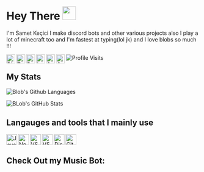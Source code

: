 # Hey There <img src="https://media.giphy.com/media/hvRJCLFzcasrR4ia7z/giphy.gif" width="35px">

I'm Samet Keçici I make discord bots and other various projects also I play a lot of minecraft too and I'm fastest at typing(lol jk) and I love blobs so much !!!

<a href="https://discord.gg/pkvgJmuAWY">
  <img align="left" alt="Discord" width="23px" src="https://raw.githubusercontent.com/peterthehan/peterthehan/master/assets/discord.svg" />
</a>
<a href="https://twitter.com/bucocukmal">
  <img align="left" alt="Twitter" width="23px" src="https://raw.githubusercontent.com/peterthehan/peterthehan/master/assets/twitter.svg" />
</a>
<a href="https://www.reddit.com/user/sametkecici">
  <img align="left" alt="Reddit" width="23px" src="https://raw.githubusercontent.com/peterthehan/peterthehan/master/assets/reddit.svg" />
</a>
<a href="https://www.instagram.com/samtekecici/">
  <img align="left" alt="Instagram" width="23px" src="https://cdn.discordapp.com/attachments/809031839032672327/813024181229715466/436651676858974208.png" />
</a>
<a href="https://open.spotify.com/user/sametkecici">
  <img align="left" alt="Spotify" width="23px" src="https://raw.githubusercontent.com/peterthehan/peterthehan/master/assets/spotify.svg" />
</a>
<a href="https://www.youtube.com/sametkecici">
  <img align="left" alt="OnlyFans" width="23px" src="https://cdn.discordapp.com/attachments/809031839032672327/813033046927343646/8e88ca9a562a39037a9d708810f3de5b.png" />
</a>

![Profile Visits]()

## My Stats

![Blob's Github Languages](https://github-readme-stats.vercel.app/api/top-langs?username=sametkecici&show_icons=true&theme=tokyonight&layout=compact)

![BLob's GitHub Stats](https://github-readme-stats.vercel.app/api?username=sametkecici&show_icons=true&theme=react)


## Langauges and tools that I mainly use

<a href="https://www.javascript.com/">
  <img align="left" alt="Java Script" width="28px" src="https://cdn.discordapp.com/attachments/809031839032672327/813041368371822632/584735430763741202.png" />
</a>
<a href="https://nodejs.org/en/">
  <img align="left" alt="NodeJS" width="28px" src="https://cdn.discordapp.com/attachments/809031839032672327/813041964546785280/PikPng.com_js-logo-png_4309640.png" />
</a>
<a href="https://code.visualstudio.com/">
  <img align="left" alt="VScode" width="28px" src="https://cdn.discordapp.com/attachments/809031839032672327/813042483814596618/777960436187398168.png" />
</a>
<a href="https://code.visualstudio.com/insiders/">
  <img align="left" alt="VScodeInsiders" width="28px" src="https://cdn.discordapp.com/attachments/809031839032672327/813042503749337118/1200px-Visual_Studio_Code_Insiders_1.36_icon.svg.png" />
</a>
<a href="https://discord.js.org/#/">
  <img align="left" alt="DiscordJS" width="28px" src="https://cdn.discordapp.com/attachments/809031839032672327/813046391093461003/810761910940205066.png" />
</a>
<img src="https://cdn.discordapp.com/attachments/809031839032672327/813046585960431626/652287907742351370.png" alt="Git" width="28px"/>

## Check Out my Music Bot:




<!--
**sametkecici/sametkecici** is a ✨ _special_ ✨ repository because its `README.md` (this file) appears on your GitHub profile.

Here are some ideas to get you started:

- 🔭 I’m currently working on ...
- 🌱 I’m currently learning ...
- 👯 I’m looking to collaborate on ...
- 🤔 I’m looking for help with ...
- 💬 Ask me about ...
- 📫 How to reach me: ...
- 😄 Pronouns: ...
- ⚡ Fun fact: ...
-->


